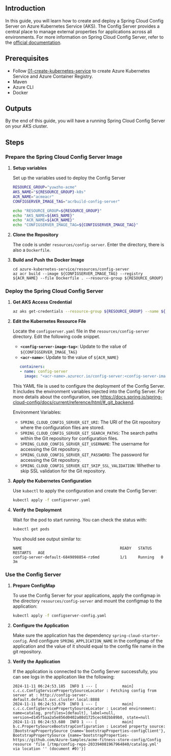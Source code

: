 ## Introduction

In this guide, you will learn how to create and deploy a Spring Cloud Config Server on Azure Kubernetes Service (AKS). The Config Server provides a central place to manage external properties for applications across all environments. For more information on Spring Cloud Config Server, refer to the [official documentation](https://cloud.spring.io/spring-cloud-config/reference/html/).


## Prerequisites

- Follow [01-create-kubernetes-service](./01-create-kubernetes-service.md) to create Azure Kubernetes Service and Azure Container Registry.
- Maven
- Azure CLI
- Docker

## Outputs

By the end of this guide, you will have a running Spring Cloud Config Server on your AKS cluster.

## Steps

### Prepare the Spring Cloud Config Server Image

1. **Setup variables**
   
   Set up the variables used to deploy the Config Server
   ```bash
   RESOURCE_GROUP="yuwzho-acme"
   AKS_NAME="${RESOURCE_GROUP}-k8s"
   ACR_NAME="acmeacr"
   CONFIGSERVER_IMAGE_TAG="acrbuild-config-server"

   echo "RESOURCE_GROUP=${RESOURCE_GROUP}"
   echo "AKS_NAME=${AKS_NAME}"
   echo "ACR_NAME=${ACR_NAME}"
   echo "CONFIGSERVER_IMAGE_TAG=${CONFIGSERVER_IMAGE_TAG}"
   ```

1. **Clone the Repository**

   The code is under `resources/config-server`. Enter the directory, there is also a `Dockerfile`.

1. **Build and Push the Docker Image**

    ```azurecli
    cd azure-kubernetes-service/resources/config-server
    az acr build --image ${CONFIGSERVER_IMAGE_TAG} --registry ${ACR_NAME} --file Dockerfile . --resource-group ${RESOURCE_GROUP}
    ```

### Deploy the Spring Cloud Config Server

1. **Get AKS Access Credential**

   ```bash
   az aks get-credentials --resource-group ${RESOURCE_GROUP} --name ${AKS_NAME} --admin
   ```

1. **Edit the Kubernetes Resource File**

   Locate the `configserver.yaml` file in the `resources/config-server` directory. Edit the following code snippet.

   - **`<config-server-image-tag>`**: Update to the value of `${CONFIGSERVER_IMAGE_TAG}`
   - **`<acr-name>`**: Update to the value of `${ACR_NAME}`

   ```yaml
      containers:
      - name: config-server
        image: "<acr-name>.azurecr.io/config-server:<config-server-image-tag>"
   ```

   This YAML file is used to configure the deployment of the Config Server.
   It includes the environment variables injected into the Config Server. For more details about the configuration, see https://docs.spring.io/spring-cloud-config/docs/current/reference/html/#_git_backend.

   Environment Variables:
   - `SPRING_CLOUD_CONFIG_SERVER_GIT_URI`: The URI of the Git repository where the configuration files are stored.
   - `SPRING_CLOUD_CONFIG_SERVER_GIT_SEARCH_PATHS`: The search paths within the Git repository for configuration files.
   - `SPRING_CLOUD_CONFIG_SERVER_GIT_USERNAME`: The username for accessing the Git repository.
   - `SPRING_CLOUD_CONFIG_SERVER_GIT_PASSWORD`: The password for accessing the Git repository.
   - `SPRING_CLOUD_CONFIG_SERVER_GIT_SKIP_SSL_VALIDATION`: Whether to skip SSL validation for the Git repository.

1. **Apply the Kubernetes Configuration**

   Use `kubectl` to apply the configuration and create the Config Server:

   ```bash
   kubectl apply -f configserver.yaml
   ```

1. **Verify the Deployment**

   Wait for the pod to start running. You can check the status with:

   ```bash
   kubectl get pods
   ```

   You should see output similar to:

   ```
   NAME                                           READY   STATUS    RESTARTS   AGE
   config-server-default-6849898854-rz6md         1/1     Running   0          3m
   ```

### Use the Config Server

1. **Prepare ConfigMap**

   To use the Config Server for your applications, apply the configmap in the directory `resources/config-server` and mount the configmap to the application:

   ```bash
   kubectl apply -f configserver-config.yaml
   ```

2. **Configure the Application**

   Make sure the application has the dependency `spring-cloud-starter-config`. And configure `SPRING_APPLICATION_NAME` in the configmap of the application and the value of it should equal to the config file name in the git repository.

3. **Verify the Application**
   
   If the application is connected to the Config Server successfully, you can see logs in the application like the following:

   ```
   2024-11-11 06:24:53.185  INFO 1 --- [           main] c.c.c.ConfigServicePropertySourceLocator : Fetching config from server at : http://config-server-default.default.svc.cluster.local:8888
   2024-11-11 06:24:53.679  INFO 1 --- [           main] c.c.c.ConfigServicePropertySourceLocator : Located environment: name=catalog, profiles=[default], label=null, version=d145f5aa2a5e856d0402a08d1725cec602bb89b0, state=null
   2024-11-11 06:24:53.680  INFO 1 --- [           main] b.c.PropertySourceBootstrapConfiguration : Located property source: [BootstrapPropertySource {name='bootstrapProperties-configClient'}, BootstrapPropertySource {name='bootstrapProperties-https://github.com/Azure-Samples/acme-fitness-store-config/Config resource 'file [/tmp/config-repo-203394081967964840/catalog.yml' via location '' (document #0)'}]
   ```